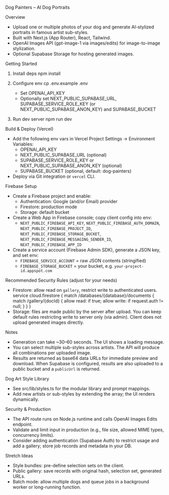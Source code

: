 Dog Painters – AI Dog Portraits

Overview
- Upload one or multiple photos of your dog and generate AI-stylized portraits in famous artist sub-styles.
- Built with Next.js (App Router), React, Tailwind.
- OpenAI Images API (gpt-image-1 via images/edits) for image-to-image stylization.
- Optional Supabase Storage for hosting generated images.

Getting Started
1) Install deps
   npm install

2) Configure env
   cp .env.example .env
   - Set OPENAI_API_KEY
   - Optionally set NEXT_PUBLIC_SUPABASE_URL, SUPABASE_SERVICE_ROLE_KEY (or NEXT_PUBLIC_SUPABASE_ANON_KEY) and SUPABASE_BUCKET

3) Run dev server
   npm run dev

Build & Deploy (Vercel)
- Add the following env vars in Vercel Project Settings → Environment Variables:
  - OPENAI_API_KEY
  - NEXT_PUBLIC_SUPABASE_URL (optional)
  - SUPABASE_SERVICE_ROLE_KEY or NEXT_PUBLIC_SUPABASE_ANON_KEY (optional)
  - SUPABASE_BUCKET (optional, default: dog-painters)
- Deploy via Git integration or `vercel` CLI.

Firebase Setup
- Create a Firebase project and enable:
  - Authentication: Google (and/or Email) provider
  - Firestore: production mode
  - Storage: default bucket
- Create a Web App in Firebase console; copy client config into env:
  - `NEXT_PUBLIC_FIREBASE_API_KEY`, `NEXT_PUBLIC_FIREBASE_AUTH_DOMAIN`, `NEXT_PUBLIC_FIREBASE_PROJECT_ID`, `NEXT_PUBLIC_FIREBASE_STORAGE_BUCKET`, `NEXT_PUBLIC_FIREBASE_MESSAGING_SENDER_ID`, `NEXT_PUBLIC_FIREBASE_APP_ID`
- Create a service account (Firebase Admin SDK), generate a JSON key, and set env:
  - `FIREBASE_SERVICE_ACCOUNT` = raw JSON contents (stringified)
  - `FIREBASE_STORAGE_BUCKET` = your bucket, e.g. `your-project-id.appspot.com`

Recommended Security Rules (adjust for your needs)
- Firestore: allow read on `gallery`, restrict write to authenticated users.
  service cloud.firestore {
    match /databases/{database}/documents {
      match /gallery/{docId} {
        allow read: if true;
        allow write: if request.auth != null;
      }
    }
  }
- Storage: files are made public by the server after upload. You can keep default rules restricting write to server only (via admin). Client does not upload generated images directly.

Notes
- Generation can take ~30–60 seconds. The UI shows a loading message.
- You can select multiple sub-styles across artists. The API will produce all combinations per uploaded image.
- Results are returned as base64 data URLs for immediate preview and download. When Supabase is configured, results are also uploaded to a public bucket and a `publicUrl` is returned.

Dog Art Style Library
- See src/lib/styles.ts for the modular library and prompt mappings.
- Add new artists or sub-styles by extending the array; the UI renders dynamically.

Security & Production
- The API route runs on Node.js runtime and calls OpenAI Images Edits endpoint.
- Validate and limit input in production (e.g., file size, allowed MIME types, concurrency limits).
- Consider adding authentication (Supabase Auth) to restrict usage and add a gallery; store job records and metadata in your DB.

Stretch Ideas
- Style bundles: pre-define selection sets on the client.
- Public gallery: save records with original hash, selection set, generated URLs.
- Batch mode: allow multiple dogs and queue jobs in a background worker or long-running function.
